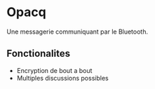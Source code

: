 # Opacq

Une messagerie communiquant par le Bluetooth.

## Fonctionalites

- Encryption de bout a bout
- Multiples discussions possibles
